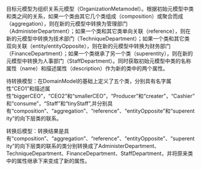 目标元模型为组织关系元模型（OrganizationMetamodel）。根据初始元模型中类和类之间的关系，如果一个类由其它几个类组成（composition）或聚合而成（aggregation），则在新的元模型中转换为管理部门（AdministerDepartment）；如果一个类和其它类单向关联（reference），则在新的元模型中转换为技术部门（TechniqueDepartment）；如果一个类和其它类双向关联（entity/entityOpposite），则在新的元模型中转换为财务部门（FinanceDepartment）；如果一个类继承了另一个类（superentity），则在新的元模型中转换为人事部门（StaffDepartment）。同时获取初始元模型中类的名称属性（name）和描述属性（description）作为新的类中的两个属性。

待转换模型：在DomainModel的基础上定义了五个类，分别具有名字属性“CEO1”和描述属性“biggerCEO”，“CEO2”和“smallerCEO”，“Producer”和“creater”，“Cashier”和“consume”，“Staff”和“tinyStaff”,并分别具有“composition”、“aggregation”、“reference”、“entityOpposite”和“superentity”的向下层类的联系。

转换后模型：转换结果是具有“composition”、“aggregation”、“reference”、“entityOpposite”、“superentity”的向下层类的联系的类分别转换成了AdministerDepartment、TechniqueDepartment、FinanceDepartment、StaffDepartment，并将原来类中的属性继承下来变成了新的属性。


```python

```
